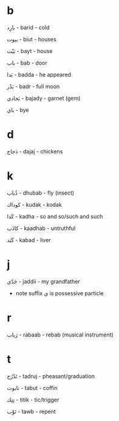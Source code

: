 # b

بارِد - barid - cold

بيوت - biut - houses

بَيْت - bayt - house

باب - bab - door

بَدا - badda - he appeared

بَدْر - badr - full moon

بَجادي - bajady - garnet (gem)

باي - bye

# d

دَجاج - dajaj - chickens

# k

ذُباب - dhubab - fly (insect)

كوداك - kudak - kodak

كَذا - kadha - so and so/such and such

كاذَب - kaadhab - untruthful

كَبَد - kabad - liver

# j

جَدّي - jaddii - my grandfather
- note suffix ي is possessive particle

# r

رَباب - rabaab - rebab (musical instrument)

# t

تَدْرُج - tadruj - pheasant/graduation

تابوت - tabut - coffin

تِتِك - titik - tic/trigger

تَوْب - tawb - repent
